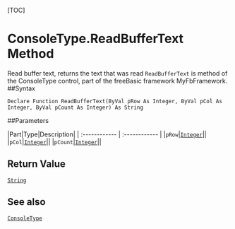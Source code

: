 [TOC]
# ConsoleType.ReadBufferText Method
 Read buffer text, returns the text that was read
`ReadBufferText` is method of the ConsoleType control, part of the freeBasic framework MyFbFramework.
##Syntax
```freeBasic
Declare Function ReadBufferText(ByVal pRow As Integer, ByVal pCol As Integer, ByVal pCount As Integer) As String
```

##Parameters

|Part|Type|Description|
| :------------ | :------------ |
|`pRow`|[`Integer`]("https://www.freebasic.net/wiki/KeyPgInteger")||
|`pCol`|[`Integer`]("https://www.freebasic.net/wiki/KeyPgInteger")||
|`pCount`|[`Integer`]("https://www.freebasic.net/wiki/KeyPgInteger")||

## Return Value
[`String`]("https://www.freebasic.net/wiki/KeyPgString")
## See also
[`ConsoleType`](ConsoleType.md)
